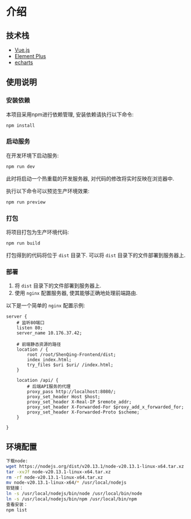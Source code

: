 # 介绍

## 技术栈

- [Vue.js](https://cn.vuejs.org/)
- [Element Plus](https://element-plus.org/zh-CN/)
- [echarts](https://echarts.apache.org/zh/index.html)

## 使用说明

### 安装依赖

本项目采用npm进行依赖管理, 安装依赖请执行以下命令:

```bash
npm install
```

### 启动服务

在开发环境下启动服务:

```bash
npm run dev
```

此时将启动一个热重载的开发服务器, 对代码的修改将实时反映在浏览器中.

执行以下命令可以预览生产环境效果:

```bash
npm run preview
```

### 打包

将项目打包为生产环境代码:

```bash
npm run build
```

打包得到的代码将位于 `dist` 目录下. 可以将 `dist` 目录下的文件部署到服务器上.

### 部署

1. 将 `dist` 目录下的文件部署到服务器上.
2. 使用 `nginx` 配置服务器, 使其能够正确地处理前端路由. 

以下是一个简单的 `nginx` 配置示例:

```nginx
server {
    # 监听80端口
    listen 80;
    server_name 10.176.37.42;

    # 前端静态资源的路径
	location / {
    	root /root/ShenQing-Frontend/dist;
    	index index.html;
        try_files $uri $uri/ /index.html;
	}

    location /api/ {
        # 后端API服务的代理
        proxy_pass http://localhost:8080/;
        proxy_set_header Host $host;
        proxy_set_header X-Real-IP $remote_addr;
        proxy_set_header X-Forwarded-For $proxy_add_x_forwarded_for;
        proxy_set_header X-Forwarded-Proto $scheme;
    }

}
```

## 环境配置
```bash
下载node:
wget https://nodejs.org/dist/v20.13.1/node-v20.13.1-linux-x64.tar.xz
tar -xvJf node-v20.13.1-linux-x64.tar.xz
rm -rf node-v20.13.1-linux-x64.tar.xz
mv node-v20.13.1-linux-x64/* /usr/local/nodejs
软链接：
ln -s /usr/local/nodejs/bin/node /usr/local/bin/node
ln -s /usr/local/nodejs/bin/npm /usr/local/bin/npm
查看安装：
npm list
```
